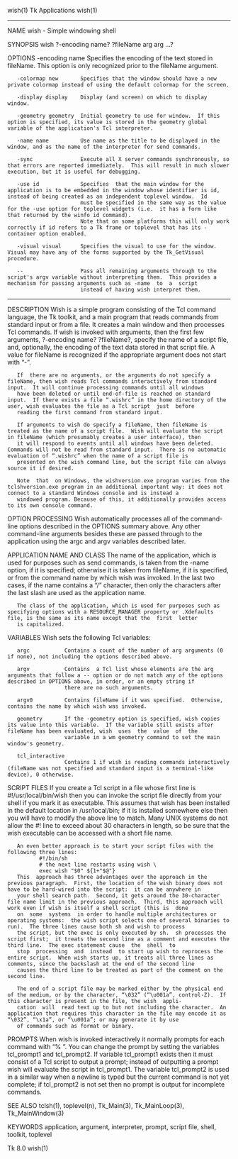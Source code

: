 wish(1)                                                                                     Tk Applications                                                                                    wish(1)

______________________________________________________________________________________________________________________________________________________________________________________________________

NAME
       wish - Simple windowing shell

SYNOPSIS
       wish ?-encoding name? ?fileName arg arg ...?

OPTIONS
       -encoding name      Specifies the encoding of the text stored in fileName.  This option is only recognized prior to the fileName argument.

       -colormap new       Specifies that the window should have a new private colormap instead of using the default colormap for the screen.

       -display display    Display (and screen) on which to display window.

       -geometry geometry  Initial geometry to use for window.  If this option is specified, its value is stored in the geometry global variable of the application's Tcl interpreter.

       -name name          Use name as the title to be displayed in the window, and as the name of the interpreter for send commands.

       -sync               Execute all X server commands synchronously, so that errors are reported immediately.  This will result in much slower execution, but it is useful for debugging.

       -use id             Specifies  that the main window for the application is to be embedded in the window whose identifier is id, instead of being created as an independent toplevel window.  Id
                           must be specified in the same way as the value for the -use option for toplevel widgets (i.e.  it has a form like that returned by the winfo id command).
                           Note that on some platforms this will only work correctly if id refers to a Tk frame or toplevel that has its -container option enabled.

       -visual visual      Specifies the visual to use for the window.  Visual may have any of the forms supported by the Tk_GetVisual procedure.

       --                  Pass all remaining arguments through to the script's argv variable without interpreting them.  This provides a mechanism for passing arguments such as -name  to  a  script
                           instead of having wish interpret them.
______________________________________________________________________________________________________________________________________________________________________________________________________

DESCRIPTION
       Wish  is a simple program consisting of the Tcl command language, the Tk toolkit, and a main program that reads commands from standard input or from a file.  It creates a main window and then
       processes Tcl commands.  If wish is invoked with arguments, then the first few arguments, ?-encoding name? ?fileName?, specify the name of a script file, and, optionally, the encoding of  the
       text data stored in that script file.  A value for fileName is recognized if the appropriate argument does not start with “-”.

       If  there are no arguments, or the arguments do not specify a fileName, then wish reads Tcl commands interactively from standard input.  It will continue processing commands until all windows
       have been deleted or until end-of-file is reached on standard input.  If there exists a file “.wishrc” in the home directory of the user, wish evaluates the file as a Tcl script  just  before
       reading the first command from standard input.

       If arguments to wish do specify a fileName, then fileName is treated as the name of a script file.  Wish will evaluate the script in fileName (which presumably creates a user interface), then
       it will respond to events until all windows have been deleted.  Commands will not be read from standard input.  There is no automatic evaluation of “.wishrc” when the name of a script file is
       presented on the wish command line, but the script file can always source it if desired.

       Note  that  on Windows, the wishversion.exe program varies from the tclshversion.exe program in an additional important way: it does not connect to a standard Windows console and is instead a
       windowed program. Because of this, it additionally provides access to its own console command.

OPTION PROCESSING
       Wish automatically processes all of the command-line options described in the OPTIONS summary above.  Any other command-line arguments besides these are  passed  through  to  the  application
       using the argc and argv variables described later.

APPLICATION NAME AND CLASS
       The name of the application, which is used for purposes such as send commands, is taken from the -name option, if it is specified;  otherwise it is taken from fileName, if it is specified, or
       from the command name by which wish was invoked.  In the last two cases, if the name contains a “/” character, then only the characters after the last slash are used as the application name.

       The class of the application, which is used for purposes such as specifying options with a RESOURCE_MANAGER property or .Xdefaults file, is the same as its name except that the  first  letter
       is capitalized.

VARIABLES
       Wish sets the following Tcl variables:

       argc           Contains a count of the number of arg arguments (0 if none), not including the options described above.

       argv           Contains  a Tcl list whose elements are the arg arguments that follow a -- option or do not match any of the options described in OPTIONS above, in order, or an empty string if
                      there are no such arguments.

       argv0          Contains fileName if it was specified.  Otherwise, contains the name by which wish was invoked.

       geometry       If the -geometry option is specified, wish copies its value into this variable.  If the variable still exists after fileName has been evaluated, wish  uses  the  value  of  the
                      variable in a wm geometry command to set the main window's geometry.

       tcl_interactive
                      Contains 1 if wish is reading commands interactively (fileName was not specified and standard input is a terminal-like device), 0 otherwise.

SCRIPT FILES
       If you create a Tcl script in a file whose first line is
              #!/usr/local/bin/wish
       then  you  can  invoke  the  script file directly from your shell if you mark it as executable.  This assumes that wish has been installed in the default location in /usr/local/bin;  if it is
       installed somewhere else then you will have to modify the above line to match.  Many UNIX systems do not allow the #! line to exceed about 30 characters in length, so be sure  that  the  wish
       executable can be accessed with a short file name.

       An even better approach is to start your script files with the following three lines:
              #!/bin/sh
              # the next line restarts using wish \
              exec wish "$0" ${1+"$@"}
       This  approach has three advantages over the approach in the previous paragraph.  First, the location of the wish binary does not have to be hard-wired into the script:  it can be anywhere in
       your shell search path.  Second, it gets around the 30-character file name limit in the previous approach.  Third, this approach will work even if wish is itself a shell script (this is  done
       on  some  systems  in order to handle multiple architectures or operating systems:  the wish script selects one of several binaries to run).  The three lines cause both sh and wish to process
       the script, but the exec is only executed by sh.  sh processes the script first;  it treats the second line as a comment and executes the third line.  The exec statement cause  the  shell  to
       stop  processing  and  instead  to start up wish to reprocess the entire script.  When wish starts up, it treats all three lines as comments, since the backslash at the end of the second line
       causes the third line to be treated as part of the comment on the second line.

       The end of a script file may be marked either by the physical end of the medium, or by the character, “\032” (“\u001a”, control-Z).  If this character is present in the file, the wish  appli‐
       cation  will  read text up to but not including the character.  An application that requires this character in the file may encode it as “\032”, “\x1a”, or “\u001a”; or may generate it by use
       of commands such as format or binary.

PROMPTS
       When wish is invoked interactively it normally prompts for each command with “% ”.  You can change the prompt by setting the variables tcl_prompt1 and tcl_prompt2.   If  variable  tcl_prompt1
       exists  then  it  must consist of a Tcl script to output a prompt;  instead of outputting a prompt wish will evaluate the script in tcl_prompt1.  The variable tcl_prompt2 is used in a similar
       way when a newline is typed but the current command is not yet complete; if tcl_prompt2 is not set then no prompt is output for incomplete commands.

SEE ALSO
       tclsh(1), toplevel(n), Tk_Main(3), Tk_MainLoop(3), Tk_MainWindow(3)

KEYWORDS
       application, argument, interpreter, prompt, script file, shell, toolkit, toplevel

Tk                                                                                                8.0                                                                                          wish(1)
